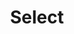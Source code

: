 ---
layout: pattern
categories: [patterns, select]
title: Select
type: [sub-nav-item]
permalink: /patterns/select/
overview: Lorem ipsum dolor sit amet, consectetur adipiscing elit, sed do eiusmod tempor incididunt ut labore et dolore magna aliqua. Interdum velit euismod in pellentesque. 
description: |
    
usa-link: "https://designsystem.digital.gov/components/select/"
specification: |
#spec:
dropdown-title: Dropdown label
dropdown-default: '- Select -'
list:
 - value: Option A
 - value: Option B
 - value: Option C

yml: |
  
  dropdown-title: Dropdown label
  dropdown-default: '- Select -'
  list:
     - value: Option A
     - value: Option B
     - value: Option C

jekyll: |

  "{% include patterns/select/select.md %}"
### Paths to view design and code... 
## designimg: can be used to show an image of the design until a coded version can be created. The htmlpath & csspath should be located in the pattens folder. Read more about creating coded components in /docs/creating-patterns 
# designimg: 

htmlpath: patterns/select/select.md
csspath: patterns/select/index.scss
---